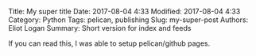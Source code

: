 Title: My super title
Date: 2017-08-04 4:33
Modified: 2017-08-04 4:33
Category: Python
Tags: pelican, publishing
Slug: my-super-post
Authors: Eliot Logan
Summary: Short version for index and feeds

If you can read this, I was able to setup pelican/github pages.
